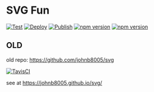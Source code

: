 # SVG Fun

[![Test](https://github.com/johnb8005/svg_ts/actions/workflows/test.yml/badge.svg)](https://github.com/johnb8005/svg_ts/actions/workflows/test.yml)
[![Deploy](https://github.com/johnb8005/svg_ts/actions/workflows/deploy.yml/badge.svg)](https://github.com/johnb8005/svg_ts/actions/workflows/deploy.yml)
[![Publish](https://github.com/johnb8005/svg_ts/actions/workflows/publish.yml/badge.svg)](https://github.com/johnb8005/svg_ts/actions/workflows/publish.yml)
[![npm version](https://badge.fury.io/js/%40nexys%2Fsvg.svg)](https://www.npmjs.com/package/@nexys/svg)
[![npm version](https://img.shields.io/npm/v/@nexys/svg.svg)](https://www.npmjs.com/package/@nexys/svg)

## OLD

old repo: https://github.com/johnb8005/svg

[![TavisCI](https://travis-ci.com/johnb8005/svg.svg?branch=master)](https://travis-ci.com/johnb8005/svg)

see at https://johnb8005.github.io/svg/
